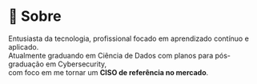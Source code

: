 # 👤 Sobre

Entusiasta da tecnologia, profissional focado em aprendizado contínuo e aplicado.  
Atualmente graduando em Ciência de Dados com planos para pós-graduação em Cybersecurity,  
com foco em me tornar um **CISO de referência no mercado**.
